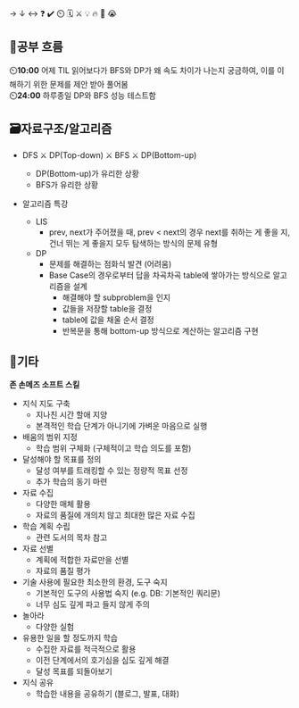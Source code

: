 → ↓ ↔ ❓ ✔️ ⏲️ 🗓️ ⚔️ 💡 🔥 🎵 😭

## 🧠공부 흐름
⏲️**10:00** 어제 TIL 읽어보다가 BFS와 DP가 왜 속도 차이가 나는지 궁금하여, 이를 이해하기 위한 문제를 제안 받아 풀어봄  
⏲️**24:00** 하루종일 DP와 BFS 성능 테스트함  

## 🗃️자료구조/알고리즘
- DFS ⚔️ DP(Top-down) ⚔️ BFS ⚔️ DP(Bottom-up)
    - DP(Bottom-up)가 유리한 상황
    - BFS가 유리한 상황

- 알고리즘 특강
    - LIS
        - prev, next가 주어졌을 때, prev < next의 경우 next를 취하는 게 좋을 지, 건너 뛰는 게 좋을지 모두 탐색하는 방식의 문제 유형
    - DP
        - 문제를 해결하는 점화식 발견 (어려움)
        - Base Case의 경우로부터 답을 차곡차곡 table에 쌓아가는 방식으로 알고리즘을 설계
            - 해결해야 할 subproblem을 인지
            - 값들을 저장할 table을 결정
            - table에 값을 채울 순서 결정
            - 반복문을 통해 bottom-up 방식으로 계산하는 알고리즘 구현

## 📌기타
**존 손메즈 소프트 스킬**
- 지식 지도 구축
    - 지나친 시간 할애 지양
    - 본격적인 학습 단계가 아니기에 가벼운 마음으로 실행
- 배움의 범위 지정
    - 학습 범위 구체화 (구체적이고 학습 의도를 포함)    
- 달성해야 할 목표를 정의
    - 달성 여부를 트래킹할 수 있는 정량적 목표 선정
    - 추가 학습의 동기 마련
- 자료 수집
    - 다양한 매체 활용
    - 자료의 품질에 개의치 않고 최대한 많은 자료 수집
- 학습 계획 수립
    - 관련 도서의 목차 참고
- 자료 선별
    - 계획에 적합한 자료만을 선별
    - 자료의 품질 평가
- 기술 사용에 필요한 최소한의 환경, 도구 숙지
    - 기본적인 도구의 사용법 숙지 (e.g. DB: 기본적인 쿼리문)
    - 너무 심도 깊게 파고 들지 않게 주의
- 놀아라
    - 다양한 실험
- 유용한 일을 할 정도까지 학습
    - 수집한 자료를 적극적으로 활용
    - 이전 단계에서의 호기심을 심도 깊게 해결
    - 달성 목표를 되돌아보기
- 지식 공유
    - 학습한 내용을 공유하기 (블로그, 발표, 대화)


